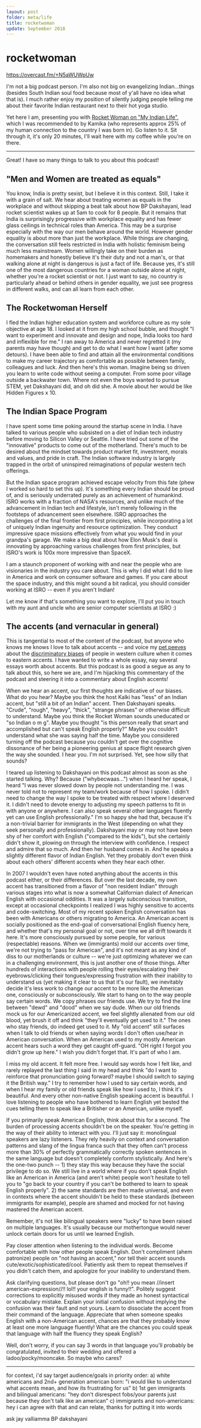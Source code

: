 ```yaml
---
layout: post
folder: meta/life
title: rocketwoman
update: September 2018
---
```


# rocketwoman

https://overcast.fm/+N5aWUWpUw

I'm not a big podcast person. I'm also not big on evangelizing Indian...things (besides South Indian soul food because most of y'all have no idea what that is). I much rather enjoy my position of silently judging people telling me about their favorite Indian restaurant next to their hot yoga studio.

Yet here I am, presenting you with [Rocket Woman on "My Indian Life"](https://overcast.fm/+N5aWUWpUw), which I was recommended to by Kamika (who represents approx 25% of my human connection to the country I was born in). Go listen to it. Sit through it, it's only 20 minutes, I'll wait here with my coffee while you're on there.

***

Great! I have so many things to talk to you about this podcast!

## "Men and Women are treated as equals"

You know, India is pretty sexist, but I believe it in this context. Still, I take it with a grain of salt. We hear about treating women as equals in the workplace and without skipping a beat talk about how BP Dakshayani, lead rocket scientist wakes up at 5am to cook for 8 people. But it remains that India is surprisingly progressive with workplace equality and has fewer glass ceilings in technical roles than America. This may be a surprise especially with the way our men behave around the world. However gender equality is about more than just the workplace. While things are changing, the conversation still feels restricted in India with holistic feminism being much less mainstream. Women willingly take on their burden as homemakers and honestly believe it's their duty and not a man's, or that walking alone at night is dangerous is just a fact of life. Because yes, it's still one of the most dangerous countries for a woman outside alone at night, whether you're a rocket scientist or not. I just want to say, no country is particularly ahead or behind others in gender equality, we just see progress in different walks, and can all learn from each other.

## The Rocketwoman Herself

I fled the Indian higher education system and workforce culture as my sole objective at age 18. I looked at it from my high school bubble, and thought "I want to experiment and innovate and design and nope, India looks too hard and inflexible for me." I ran away to America and never regretted it (my parents may have though) and get to do what I want how I want (after some detours). I have been able to find and attain all the environmental conditions to make my career trajectory as comfortable as possible between family, colleagues and luck. And then here's this woman. Imagine being so driven you learn to write code without seeing a computer. From some poor village outside a backwater town. Where not even the boys wanted to pursue STEM, yet Dakshayani did, and oh did she. A movie about her would be like Hidden Figures x 10.

## The Indian Space Program

I have spent some time poking around the startup scene in India. I have talked to various people who subsisted on a diet of Indian tech industry before moving to Silicon Valley or Seattle. I have tried out some of the "innovative" products to come out of the motherland. There's much to be desired about the mindset towards product market fit, investment, morals and values, and pride in craft. The Indian software industry is largely trapped in the orbit of uninspired reimaginations of popular western tech offerings.

But the Indian space program achieved escape velocity from this fate (phew I worked so hard to set this up). It's something every Indian should be proud of, and is seriously underrated purely as an achievement of humankind. ISRO works with a fraction of NASA's resources, and unlike much of the advancement in Indian tech and lifestyle, isn't merely following in the footsteps of advancement seen elsewhere. ISRO approaches the challenges of the final frontier from first principles, while incorporating a lot of uniquely Indian ingenuity and resource optimization. They conduct impressive space missions effectively from what you would find in your grandpa's garage. We make a big deal about how Elon Musk's deal is innovating by approaching various challenges from first principles, but ISRO's work is 100x more impressive than SpaceX.

I am a staunch proponent of working with and near the people who are visionaries in the industry you care about. This is why I did what I did to live in America and work on consumer software and games. If you care about the space industry, and this might sound a bit radical, you should consider working at ISRO -- even if you aren't Indian!

Let me know if that's something you want to explore, I'll put you in touch with my aunt and uncle who are senior computer scientists at ISRO :)

## The accents (and vernacular in general)

This is tangential to most of the content of the podcast, but anyone who knows me knows I love to talk about accents -- and voice my [pet peeves](https://www.facebook.com/keerthik/posts/10153641464267730) about the [discriminatory biases](https://www.nytimes.com/2018/07/14/opinion/sunday/everyone-has-an-accent.html) of people in western culture when it comes to eastern accents. I have wanted to write a whole essay, nay several essays worth about accents. But this podcast is as good a segue as any to talk about this, so here we are, and I'm hijacking this commentary of the podcast and steering it into a commentary about English accents!

When we hear an accent, our first thoughts are indicative of our biases. What do you hear? Maybe you think the host Kalki has "less" of an Indian accent, but "still a bit of an Indian" accent. Then Dakshayani speaks. "Crude", "rough", "heavy", "thick", "strange phrases" or otherwise difficult to understand. Maybe you think the Rocket Woman sounds uneducated or "so Indian o m g". Maybe you thought "is this person really that smart and accomplished but can't speak English properly?" Maybe you couldn't understand what she was saying half the time. Maybe you considered turning off the podcast because you couldn't get over the cognitive dissonance of her being a pioneering genius at space flight research given the way she sounded. I hear you. I'm not surprised. Yet, see how silly that sounds?

I teared up listening to Dakshayani on this podcast almost as soon as she started talking. Why? Because ("whybecwaas...") when I heard her speak, I heard "I was never slowed down by people not understanding me. I was never told not to represent my team/work because of how I spoke. I didn't need to change the way I spoke to be treated with respect where I deserved it. I didn't need to devote energy to adjusting my speech patterns to fit in with anyone or anywhere. I can also speak several other languages fluently yet can use English professionally." I'm so happy she had that, because it's a non-trivial barrier for immigrants in the West (depending on what they seek personally and professionally). Dakshayani may or may not have been shy of her comfort with English ("compared to the kids"), but she certainly didn't show it, plowing on through the interview with confidence. I respect and admire that so much. And then her husband comes in. And he speaks a slightly different flavor of Indian English. Yet they probably don't even think about each others' different accents when they hear each other.

In 2007 I wouldn't even have noted anything about the accents in this podcast either, or their differences. But over the last decade, my own accent has transitioned from a flavor of "non resident Indian" through various stages into what is now a somewhat Californian dialect of American English with occasional oddities. It was a largely subconscious transition, except at occasional checkpoints I realized I was highly sensitive to accents and code-switching. Most of my recent spoken English conversation has been with Americans or others migrating to America. An American accent is socially positioned as the end-goal of conversational English fluency here, and whether that's my personal goal or not, over time we all drift towards it here. It's more consciously pursued by some people, for various (respectable) reasons. When we (immigrants) mold our accents over time, we're not trying to "pass for American", and it's not meant as any kind of diss to our motherlands or culture -- we're just optimizing whatever we can in a challenging environment, this is just another one of those things. After hundreds of interactions with people rolling their eyes/escalating their eyebrows/clicking their tongues/expressing frustration with their inability to understand us (yet making it clear to us that it's our fault), we inevitably decide it's less work to change our accent to be more like the American one, consciously or subconsciously. We start to hang on to the way people say certain words. We copy phrases our friends use. We try to find the line between "dewd" and "dood" when we say dude. When our old friends mock us for our Americanized accent, we feel slightly alienated from our old blood, yet brush it off  and think "they'll eventually get used to it." The ones who stay friends, do indeed get used to it. My "old accent" still surfaces when I talk to old friends or when saying words I don't often use/hear in American conversation. When an American used to my mostly American accent hears such a word they get caught off-guard. "OH right I forgot you didn't grow up here." I wish you didn't forget that. It's part of who I am.

I miss my old accent. It felt more free. I would say words how I felt like, and rarely replayed the last thing I said in my head and think "do I want to reinforce that pronunciation going forward? maybe I should switch to saying it the British way." I try to remember how I used to say certain words, and when I hear my family or old friends speak like how I used to, I think it's beautiful. And every other non-native English speaking accent is beautiful. I love listening to people who have bothered to learn English yet bested the cues telling them to speak like a Britisher or an American, unlike myself.

If you primarily speak American English, think about this for a second. The burden of processing accents shouldn't be on the speaker. You're getting in the way of their ability to interact with you. I'll just say it: monolingual speakers are lazy listeners. They rely heavily on context and conversation patterns and slang of the lingua franca such that they often can't process more than 30% of perfectly grammatically correctly spoken sentences in the same language but doesn't completely conform stylistically. And here's the one-two punch -- 1) they stay this way because they have the social privilege to do so. We still live in a world where if you don't speak English like an American in America (and aren't white) people won't hesitate to tell you to "go back to your country if you can't be bothered to learn to speak English properly". 2) the same standards are then made universal, and even in contexts where the accent shouldn't be held to these standards (between immigrants for example), people are shamed and mocked for not having mastered the American accent.

Remember, it's not like bilingual speakers were "lucky" to have been raised on multiple languages. It's usually because our mothertongue would never unlock certain doors for us until we learned English.

Pay closer attention when listening to the individual words. Become comfortable with how other people speak English. Don't compliment (ahem patronize) people on "not having an accent," nor tell their accent sounds cute/exotic/sophisticated/cool. Patiently ask them to repeat themselves if you didn't catch them, and apologize for your inability to understand them. 

Ask clarifying questions, but please don't go "oh!! you mean //insert american-expression//!! lol!! your english is funny!!". Politely suggest corrections to explicitly misused words if they made an honest syntactical or vocabulary mistake. Explain your initial confusion without implying the confusion was their fault and not yours. Learn to dissociate the accent from their command of the language. Appreciate that when someone speaks English with a non-American accent, chances are that they probably know at least one more language fluently! What are the chances you could speak that language with half the fluency they speak English?

Well, don't worry, if you can say 3 words in that language you'll probably be congratulated, invited to their wedding and offered a ladoo/pocky/mooncake. So maybe who cares?

***

<div class="hidden-notes">
for context, i'd say target audience/goals in priority order:
a) white americans and 2nd+ generation american born: "i would like to understand what accents mean, and how its frustrating for us"
b) 1st gen immigrants and bilingual americans: "hey don't disrespect fobs/your parents just because they don't talk like an american"
c) immigrants and non-americans: hey i can agree with that and can relate, thanks for putting it into words

ask jay valliamma BP dakshayani  
</div>